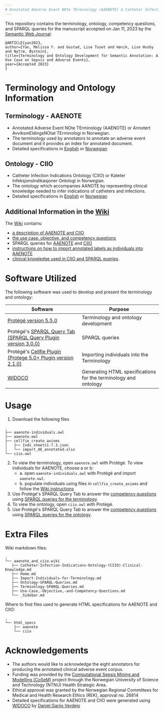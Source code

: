 ```yaml
---
# Annotated Adverse Event NOte TErminology (AAENOTE) & Catheter Infection Indications Ontology (CIIO)
---
```


This repository contains the terminology, ontology, competency questions, and SPARQL queries for the manuscript accepted on Jan 11, 2023 by the [Semantic Web Journal](http://www.semantic-web-journal.net/):
```
@ARTICLE{yan2023,
author={Yan, Melissa Y. and Gustad, Lise Tuset and Høvik, Lise Husby and Nytrø, Øystein},
title={Terminology and Ontology Development for Semantic Annotation: A Use Case on Sepsis and Adverse Events},
year={Accepted 2023}
}
```


# Terminology and Ontology Information 

## Terminology - AAENOTE
- Annotated Adverse Event NOte TErminology (AAENOTE) or Annotert AvviksmEldingsNOtat TErminologi in Norwegian.
- The terminology used by annotators to annotate an adverse event document and it provides an index for annotated document.
- Detailed specifications in [English](https://folk.ntnu.no/melissay/ontology/aaenote/index-en.html) or [Norwegian](https://folk.ntnu.no/melissay/ontology/aaenote/index-no.html)

## Ontology - CIIO 
- Catheter Infection Indications Ontology (CIIO) or Kateter InfeksjonsIndikasjoner Ontologi in Norwegian.
- The ontology which accompanies AANOTE by representing clinical knowledge needed to infer indications of catheters and infections. 
- Detailed specifications in [English](https://folk.ntnu.no/melissay/ontology/ciio/index-en.html) or [Norwegian](https://folk.ntnu.no/melissay/ontology/ciio/index-no.html)

## Additional Information in the [Wiki](https://github.com/melissayan/aaenote_and_ciio/wiki) 
The [Wiki](https://github.com/melissayan/aaenote_and_ciio/wiki) contains:
- [a description of AAENOTE and CIIO](https://github.com/melissayan/aaenote_and_ciio/wiki)
- [the use case, objective, and competency questions](https://github.com/melissayan/aaenote_and_ciio/wiki/Use-Case,-Objective,-and-Competency-Questions)
- SPARQL queries for [AAENOTE](https://github.com/melissayan/aaenote_and_ciio/wiki/Terminology-SPARQL-Queries) and [CIIO](https://github.com/melissayan/aaenote_and_ciio/wiki/Ontology-SPARQL-Queries)
- [instructions on how to import annotated labels as individuals into AAENOTE](https://github.com/melissayan/aaenote_and_ciio/wiki/Import-Individuals-for-Terminology)
- [clinical knowledge used in CIIO and SPARQL queries](https://github.com/melissayan/aaenote_and_ciio/wiki/Catheter-Infection-Indications-Ontology-(CIIO)-Clinical-Knowledge).



# Software Utilized
The following software was used to develop and present the terminology and ontology:

| Software                                                                                                                | Purpose                                                         |
| ----------------------------------------------------------------------------------------------------------------------- | --------------------------------------------------------------- |
| [Protégé version 5.5.0](https://github.com/protegeproject/protege)                                                      | Terminology and ontology development                            |
| Protégé's [SPARQL Query Tab (SPARQL Query Plugin version 3.0.0)](https://github.com/protegeproject/sparql-query-plugin) | SPARQL queries                                                  |
| Protégé's [Cellfie Plugin (Protege 5.0+ Plugin version 2.1.0)](https://github.com/protegeproject/cellfie-plugin)        | Importing individuals into the Terminology                      |
| [WIDOCO](https://github.com/dgarijo/Widoco)                                                                             | Generating HTML specifications for the terminology and ontology | 


# Usage
 1. Download the following files 
 ```
.
├── aaenote-individuals.owl
├── aaenote.owl
├── cellfie_create_axioms
│   ├── Indv_sheets1-7.3.json
│   └── import_AE_annotated.xlsx
└── ciio.owl
 ```
2. To view the terminology, open ```aaenote.owl``` with Protégé.  To view individuals for AAENOTE, choose a or b: 
    - a. open ```aaenote-individuals.owl``` with Protégé and import ```aaenote.owl```.
    - b. populate individuals using files in ```cellfie_create_axioms``` and follow the [Wiki instructions](https://github.com/melissayan/aaenote_and_ciio/wiki/Import-Individuals-for-Terminology)
3. Use Protégé's SPARQL Query Tab to answer the [competency questions](https://github.com/melissayan/aaenote_and_ciio/wiki/Use-Case,-Objective,-and-Competency-Questions) using [SPARQL queries for the terminology](https://github.com/melissayan/aaenote_and_ciio/wiki/Terminology-SPARQL-Queries). 
4. To view the ontology, open ```ciio.owl``` with Protégé. 
5. Use Protégé's SPARQL Query Tab to answer the [competency questions](https://github.com/melissayan/aaenote_and_ciio/wiki/Use-Case,-Objective,-and-Competency-Questions) using [SPARQL queries for the ontology](https://github.com/melissayan/aaenote_and_ciio/wiki/Ontology-SPARQL-Queries).  


# Extra Files
Wiki markdown files: 
```
.
└── aaenote_and_ciio.wiki
   ├── Catheter-Infection-Indications-Ontology-(CIIO)-Clinical-Knowledge.md
   ├── Home.md
   ├── Import-Individuals-for-Terminology.md
   ├── Ontology-SPARQL-Queries.md
   ├── Terminology-SPARQL-Queries.md
   ├── Use-Case,-Objective,-and-Competency-Questions.md
   └── _Sidebar.md
```
Where to find files used to generate HTML specifications for AAENOTE and CIIO: 
```
.
└── html_specs
    ├── aaenote
    └── ciio
```


# Acknowledgements
- The authors would like to acknowledge the eight annotators for producing the annotated clinical adverse event corpus.  
- Funding was provided by the [Computational Sepsis Mining and Modelling (CoSeM)](https://www.ntnu.edu/cosem) project through the Norwegian University of Science and Technology (NTNU) Health Strategic Area.
- Ethical approval was granted by the Norwegian Regional Committees for Medical and Health Research Ethics (REK), approval no. 26814
- Detailed specifications for AAENOTE and CIIO were generated using [WIDOCO](https://github.com/dgarijo/Widoco) by [Daniel Garijo Verdejo](https://github.com/dgarijo)
